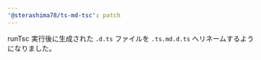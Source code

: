 ```yaml
---
'@sterashima78/ts-md-tsc': patch
---
```

runTsc 実行後に生成された `.d.ts` ファイルを `.ts.md.d.ts` へリネームするようになりました。
